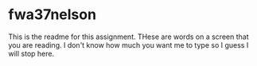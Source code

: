 # fwa37nelson
This is the readme for this assignment. THese are words on a screen that you are reading. I don't know how much you want me to type so I guess I will stop here.
